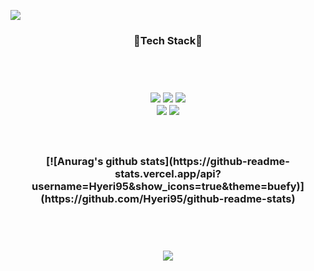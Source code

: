  ![](https://capsule-render.vercel.app/api?section=header&type=waving&height=200&color=auto&fontSize=50&animation=twinkling&text=Hyeri's%20Github👻)
<h3 align = "center"> 🌟Tech Stack🌟 </h3>
<br></br>
<h3 align = "center">
<img src="https://img.shields.io/badge/Python-3766AB?style=flat&logo=Python&logoColor=white"/></a>
<img src="https://img.shields.io/badge/Oracle SQL-F80000?style=flat&logo=React&logoColor=white"/>
<img src="https://img.shields.io/badge/R-276DC3?style=flat&logo=React&logoColor=white"/>
<br>
<img src="https://img.shields.io/badge/django-092E20?style=flat&logo=React&logoColor=white"/>
<img src="https://img.shields.io/badge/pandas-150458?style=flat&logo=React&logoColor=white"/>
<br></br>
<br></br>
[![Anurag's github stats](https://github-readme-stats.vercel.app/api?username=Hyeri95&show_icons=true&theme=buefy)](https://github.com/Hyeri95/github-readme-stats)

<br></br>

<img src="https://img.shields.io/badge/T-story-	D3D3D3?style=flat&logo=React&logoColor=white"/>
 </h3>
